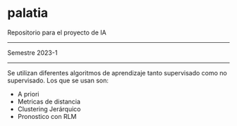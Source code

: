 # palatia

Repositorio para el proyecto de IA

---

Semestre 2023-1

---

Se utilizan diferentes algoritmos de aprendizaje tanto supervisado como no supervisado. Los que se usan son:

- A priori
- Metricas de distancia
- Clustering Jerárquico
- Pronostico con RLM
